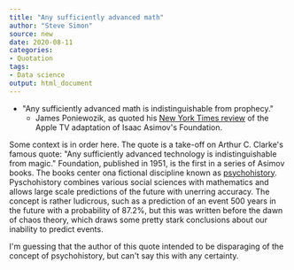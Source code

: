 ```yaml
---
title: "Any sufficiently advanced math"
author: "Steve Simon"
source: new
date: 2020-08-11
categories:
- Quotation
tags:
- Data science
output: html_document
---
```


+ "Any sufficiently advanced math is indistinguishable from prophecy."
  + James Poniewozik, as quoted his [New York Times review][pon1] of the Apple TV adaptation of Isaac Asimov's Foundation.

<!---More--->

Some context is in order here. The quote is a take-off on Arthur C. Clarke's famous quote: "Any sufficiently advanced technology is indistinguishable from magic." Foundation, published in 1951, is the first in a series of Asimov books. The books center ona fictional discipline known as [psychohistory][wik1]. Pyschohistory combines various social sciences with mathematics and allows large scale predictions of the future with unerring accuracy. The concept is rather ludicrous, such as a prediction of an event 500 years in the future with a probability of 87.2%, but this was written before the dawn of chaos theory, which draws some pretty stark conclusions about our inability to predict events.

I'm guessing that the author of this quote intended to be disparaging of the concept of psychohistory, but can't say this with any certainty.

[pon1]: https://www.nytimes.com/2021/09/23/arts/television/review-foundation.html
[wik1]: https://en.wikipedia.org/wiki/Psychohistory_(fictional)
[wik2]: https://en.wikipedia.org/wiki/Chaos_theory
